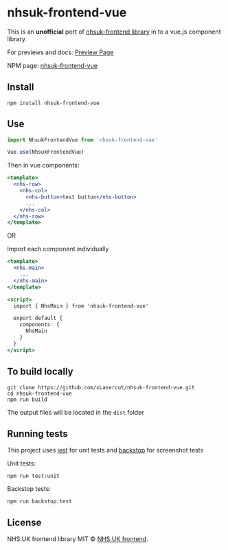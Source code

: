 # nhsuk-frontend-vue

This is an **unofficial** port of [nhsuk-frontend library](https://github.com/nhsuk/nhsuk-frontend/) in to a vue.js component library.

For previews and docs: [Preview Page](https://xlasercut.github.io/nhsuk-frontend-vue/)

NPM page: [nhsuk-frontend-vue](https://www.npmjs.com/package/nhsuk-frontend-vue)


## Install
```
npm install nhsuk-frontend-vue
```

## Use

```jsx
import NhsukFrontendVue from 'nhsuk-frontend-vue'

Vue.use(NhsukFrontendVue)
```

Then in vue components:

```jsx
<template>
  <nhs-row>
    <nhs-col>
      <nhs-button>test button</nhs-button>
      ...
    </nhs-col>
  </nhs-row>
</template>
```

OR

Import each component individually

```jsx
<template>
  <nhs-main>
    ...
  </nhs-main>
</template>

<script>
  import { NhsMain } from 'nhsuk-frontend-vue'

  export default {
    components: {
      NhsMain
    }
  }
</script>
```


## To build locally

```
git clone https://github.com/xLasercut/nhsuk-frontend-vue.git
cd nhsuk-frontend-vue
npm run build
```

The output files will be located in the `dist` folder

## Running tests

This project uses [jest](https://jestjs.io/) for unit tests and [backstop](https://garris.github.io/BackstopJS/) for screenshot tests

Unit tests:
```
npm run test:unit
```

Backstop tests:
```
npm run backstop:test
```

## License

NHS.UK frontend library MIT © [NHS.UK frontend](https://www.npmjs.com/package/nhsuk-frontend).